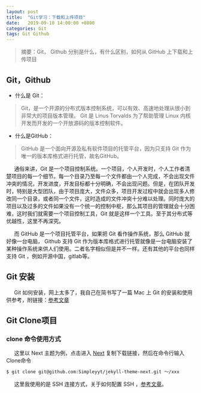 ```yaml
---
layout: post
title:  "Git学习：下载和上传项目"
date:   2019-09-10 14:00:00 +0800
categories: Git
tags: Git Github
---
```


> 摘要：Git， Github 分别是什么，有什么区别，如何从 GitHub 上下载和上传项目

## Git，Github

* 什么是 Git：

> Git，是一个开源的分布式版本控制系统，可以有效、高速地处理从很小到非常大的项目版本管理。 Git 是 Linus Torvalds 为了帮助管理 Linux 内核开发而开发的一个开放源码的版本控制软件。

* 什么是GitHub：

> GitHub 是一个面向开源及私有软件项目的托管平台，因为只支持 Git 作为唯一的版本库格式进行托管，故名GitHub。

&ensp;&ensp;&ensp;通俗来讲，Git 是一个项目控制系统。一个项目，个人开发时，个人工作者清楚项目的每一个细节。每一个目录乃至每一个文件都由一个人完成，不会出现文件冲突的情况，开发进度，开发目标都十分明确，不会出现问题。但是，在团队开发时，特别是大型团队，由于项目庞大，文件众多，项目开发过程中就会出现多人修改同一个目录，或者同一个文件，这时造成的文件冲突十分难以处理。同时庞大的项目以及过多的文件如果没有一个统一的控制中枢，那么其项目的管理就会十分困难，这时我们就需要一个项目控制工具，Git 就是这样一个工具。至于其分布式等优越性，这里不再深究。

&ensp;&ensp;&ensp;而 GitHub 是一个项目托管平台，如果把 Git 看作操作系统，那么 GitHub 就好像一台电脑， Github 支持 Git 作为版本库格式进行托管就像是一台电脑安装了某种操作系统来供人们使用。二者名字相似但是并不一样。还有其他的平台也同样支持 Git ，例如开源中国，gitlab等。 

## Git 安装

&ensp;&ensp;&ensp;Git 如何安装，网上太多了，我自己在简书写了一篇 Mac 上 Git 的安装和使用供参考，附链接：[参考文章](https://www.jianshu.com/p/0deb67140143)

## Git Clone项目

### clone 命令使用方式


&ensp;&ensp;&ensp;这里以 Next 主题为例，点击进入 [Next](https://github.com/Simpleyyt/jekyll-theme-next) 复制下载链接，然后在命令行输入Clone命令
```sh
$ git clone git@github.com:Simpleyyt/jekyll-theme-next.git ～/xxx
```
&ensp;&ensp;&ensp;这里我使用的是 SSH 连接方式，关于如何配置 SSH ，[参考文章]()。
